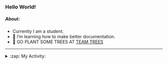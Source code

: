 ### Hello World!

##### About:
- Currently I am a student.
- 🌱 I’m learning how to make better documentation.
- 🌱 GO PLANT SOME TREES AT [TEAM TREES](https://teamtrees.org/)

---
<details>
  <summary>:zap: My Activity:</summary>
  
<!--START_SECTION:waka-->
![Code Time](http://img.shields.io/badge/Code%20Time-1%2C113%20hrs%2047%20mins-blue)

**I'm a Night 🦉** 

```text
🌞 Morning                1453 commits        ██░░░░░░░░░░░░░░░░░░░░░░░   09.40 % 
🌆 Daytime                5318 commits        █████████░░░░░░░░░░░░░░░░   34.39 % 
🌃 Evening                4457 commits        ███████░░░░░░░░░░░░░░░░░░   28.82 % 
🌙 Night                  4237 commits        ███████░░░░░░░░░░░░░░░░░░   27.40 % 
```
📅 **I'm Most Productive on Wednesday** 

```text
Monday                   2314 commits        ████░░░░░░░░░░░░░░░░░░░░░   14.96 % 
Tuesday                  1908 commits        ███░░░░░░░░░░░░░░░░░░░░░░   12.34 % 
Wednesday                3647 commits        ██████░░░░░░░░░░░░░░░░░░░   23.58 % 
Thursday                 1977 commits        ███░░░░░░░░░░░░░░░░░░░░░░   12.78 % 
Friday                   1549 commits        ███░░░░░░░░░░░░░░░░░░░░░░   10.02 % 
Saturday                 1385 commits        ██░░░░░░░░░░░░░░░░░░░░░░░   08.96 % 
Sunday                   2685 commits        ████░░░░░░░░░░░░░░░░░░░░░   17.36 % 
```


📊 **This Week I Spent My Time On** 

```text
🔥 Editors: 
VS Code                  1 hr 22 mins        █████████████████████████   100.00 % 

🐱‍💻 Projects: 
praise                   58 mins             ██████████████████░░░░░░░   70.76 % 
recurring-call-reminder  24 mins             ███████░░░░░░░░░░░░░░░░░░   29.23 % 
ai                       0 secs              ░░░░░░░░░░░░░░░░░░░░░░░░░   00.02 % 
```


 Last Updated on 02/05/2023 00:13:31 UTC
<!--END_SECTION:waka-->
</details>
